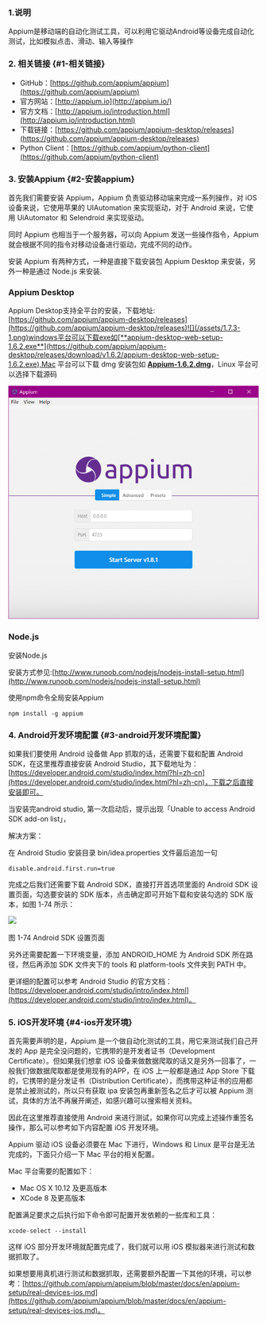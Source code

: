 ### 1.说明

Appium是移动端的自动化测试工具，可以利用它驱动Android等设备完成自动化测试，比如模拟点击、滑动、输入等操作

### 2. 相关链接 {#1-相关链接}

* GitHub：[https://github.com/appium/appium](https://github.com/appium/appium)
* 官方网站：[http://appium.io](http://appium.io/)
* 官方文档：[http://appium.io/introduction.html](http://appium.io/introduction.html)
* 下载链接：[https://github.com/appium/appium-desktop/releases](https://github.com/appium/appium-desktop/releases)
* Python Client：[https://github.com/appium/python-client](https://github.com/appium/python-client)

### 3. 安装Appium {#2-安装appium}

首先我们需要安装 Appium，Appium 负责驱动移动端来完成一系列操作，对 iOS 设备来说，它使用苹果的 UIAutomation 来实现驱动，对于 Android 来说，它使用 UiAutomator 和 Selendroid 来实现驱动。

同时 Appium 也相当于一个服务器，可以向 Appium 发送一些操作指令，Appium 就会根据不同的指令对移动设备进行驱动，完成不同的动作。

安装 Appium 有两种方式，一种是直接下载安装包 Appium Desktop 来安装，另外一种是通过 Node.js 来安装.

### Appium Desktop

Appium Desktop支持全平台的安装，下载地址:[https://github.com/appium/appium-desktop/releases](https://github.com/appium/appium-desktop/releases)![](/assets/1.7.3-1.png)windows平台可以下载exe如[**appium-desktop-web-setup-1.6.2.exe**](https://github.com/appium/appium-desktop/releases/download/v1.6.2/appium-desktop-web-setup-1.6.2.exe),Mac 平台可以下载 dmg 安装包如 [**Appium-1.6.2.dmg**](https://github.com/appium/appium-desktop/releases/download/v1.6.2/Appium-1.6.2.dmg)，Linux 平台可以选择下载源码

![](/assets/1.7.3-4.png)

### Node.js

安装Node.js

安装方式参见:[http://www.runoob.com/nodejs/nodejs-install-setup.html](http://www.runoob.com/nodejs/nodejs-install-setup.html)

使用npm命令全局安装Appium

```
npm install -g appium
```

### 4. Android开发环境配置 {#3-android开发环境配置}

如果我们要使用 Android 设备做 App 抓取的话，还需要下载和配置 Android SDK，在这里推荐直接安装 Android Studio，其下载地址为：[https://developer.android.com/studio/index.html?hl=zh-cn](https://developer.android.com/studio/index.html?hl=zh-cn)，下载之后直接安装即可。

当安装完android studio, 第一次启动后，提示出现「Unable to access Android SDK add-on list」，

解决方案：

在 Android Studio 安装目录 bin/idea.properties 文件最后追加一句

```
disable.android.first.run=true
```

完成之后我们还需要下载 Android SDK，直接打开首选项里面的 Android SDK 设置页面，勾选要安装的 SDK 版本，点击确定即可开始下载和安装勾选的 SDK 版本，如图 1-74 所示：

![](https://germey.gitbooks.io/python3webspider/content/assets/1-74.jpg)

图 1-74 Android SDK 设置页面

另外还需要配置一下环境变量，添加 ANDROID\_HOME 为 Android SDK 所在路径，然后再添加 SDK 文件夹下的 tools 和 platform-tools 文件夹到 PATH 中。

更详细的配置可以参考 Android Studio 的官方文档：[https://developer.android.com/studio/intro/index.html](https://developer.android.com/studio/intro/index.html)。

### 5. iOS开发环境 {#4-ios开发环境}

首先需要声明的是，Appium 是一个做自动化测试的工具，用它来测试我们自己开发的 App 是完全没问题的，它携带的是开发者证书（Development Certificate）。但如果我们想拿 iOS 设备来做数据爬取的话又是另外一回事了，一般我们做数据爬取都是使用现有的APP，在 iOS 上一般都是通过 App Store 下载的，它携带的是分发证书（Distribution Certificate），而携带这种证书的应用都是禁止被测试的，所以只有获取 ipa 安装包再重新签名之后才可以被 Appium 测试，具体的方法不再展开阐述，如感兴趣可以搜索相关资料。

因此在这里推荐直接使用 Android 来进行测试，如果你可以完成上述操作重签名操作，那么可以参考如下内容配置 iOS 开发环境。

Appium 驱动 iOS 设备必须要在 Mac 下进行，Windows 和 Linux 是平台是无法完成的，下面只介绍一下 Mac 平台的相关配置。

Mac 平台需要的配置如下：

* Mac OS X 10.12 及更高版本
* XCode 8 及更高版本

配置满足要求之后执行如下命令即可配置开发依赖的一些库和工具：

```
xcode-select --install
```

这样 iOS 部分开发环境就配置完成了，我们就可以用 iOS 模拟器来进行测试和数据抓取了。

如果想要用真机进行测试和数据抓取，还需要额外配置一下其他的环境，可以参考：[https://github.com/appium/appium/blob/master/docs/en/appium-setup/real-devices-ios.md](https://github.com/appium/appium/blob/master/docs/en/appium-setup/real-devices-ios.md)。

